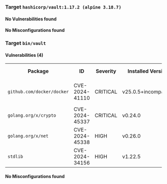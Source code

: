 
<h3>Target <code>hashicorp/vault:1.17.2 (alpine 3.18.7)</code></h3>
<h4>No Vulnerabilities found</h4>
<h4>No Misconfigurations found</h4>
<h3>Target <code>bin/vault</code></h3>
<h4>Vulnerabilities (4)</h4>
<table>
    <tr>
        <th>Package</th>
        <th>ID</th>
        <th>Severity</th>
        <th>Installed Version</th>
        <th>Fixed Version</th>
    </tr>
    <tr>
        <td><code>github.com/docker/docker</code></td>
        <td>CVE-2024-41110</td>
        <td>CRITICAL</td>
        <td>v25.0.5+incompatible</td>
        <td>23.0.15, 26.1.5, 27.1.1, 25.0.6</td>
    </tr>
    <tr>
        <td><code>golang.org/x/crypto</code></td>
        <td>CVE-2024-45337</td>
        <td>CRITICAL</td>
        <td>v0.24.0</td>
        <td>0.31.0</td>
    </tr>
    <tr>
        <td><code>golang.org/x/net</code></td>
        <td>CVE-2024-45338</td>
        <td>HIGH</td>
        <td>v0.26.0</td>
        <td>0.33.0</td>
    </tr>
    <tr>
        <td><code>stdlib</code></td>
        <td>CVE-2024-34156</td>
        <td>HIGH</td>
        <td>v1.22.5</td>
        <td>1.22.7, 1.23.1</td>
    </tr>
</table>
<h4>No Misconfigurations found</h4>
